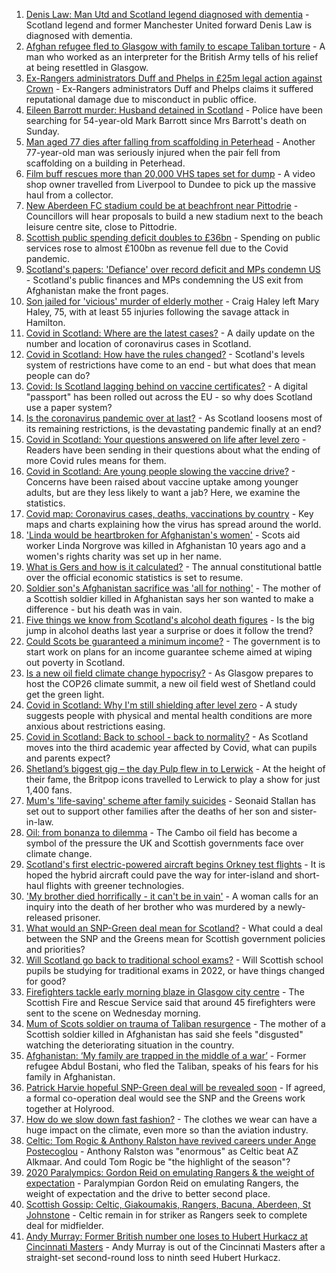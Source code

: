 1. [Denis Law: Man Utd and Scotland legend diagnosed with dementia](https://www.bbc.co.uk/sport/football/58268041) - Scotland legend and former Manchester United forward Denis Law is diagnosed with dementia.
2. [Afghan refugee fled to Glasgow with family to escape Taliban torture](https://www.bbc.co.uk/news/uk-scotland-58256884) - A man who worked as an interpreter for the British Army tells of his relief at being resettled in Glasgow.
3. [Ex-Rangers administrators Duff and Phelps in £25m legal action against Crown](https://www.bbc.co.uk/news/uk-scotland-58245269) - Ex-Rangers administrators Duff and Phelps claims it suffered reputational damage due to misconduct in public office.
4. [Eileen Barrott murder: Husband detained in Scotland](https://www.bbc.co.uk/news/uk-england-leeds-58266900) - Police have been searching for 54-year-old Mark Barrott since Mrs Barrott's death on Sunday.
5. [Man aged 77 dies after falling from scaffolding in Peterhead](https://www.bbc.co.uk/news/uk-scotland-north-east-orkney-shetland-58262685) - Another 77-year-old man was seriously injured when the pair fell from scaffolding on a building in Peterhead.
6. [Film buff rescues more than 20,000 VHS tapes set for dump](https://www.bbc.co.uk/news/uk-scotland-tayside-central-58261702) - A video shop owner travelled from Liverpool to Dundee to pick up the massive haul from a collector.
7. [New Aberdeen FC stadium could be at beachfront near Pittodrie](https://www.bbc.co.uk/news/uk-scotland-north-east-orkney-shetland-58261691) - Councillors will hear proposals to build a new stadium next to the beach leisure centre site, close to Pittodrie.
8. [Scottish public spending deficit doubles to £36bn](https://www.bbc.co.uk/news/uk-scotland-58256028) - Spending on public services rose to almost £100bn as revenue fell due to the Covid pandemic.
9. [Scotland's papers: 'Defiance' over record deficit and MPs condemn US](https://www.bbc.co.uk/news/uk-scotland-58264477) - Scotland's public finances and MPs condemning the US exit from Afghanistan make the front pages.
10. [Son jailed for 'vicious' murder of elderly mother](https://www.bbc.co.uk/news/uk-scotland-glasgow-west-58261699) - Craig Haley left Mary Haley, 75, with at least 55 injuries following the savage attack in Hamilton.
11. [Covid in Scotland: Where are the latest cases?](https://www.bbc.co.uk/news/uk-scotland-53511877) - A daily update on the number and location of coronavirus cases in Scotland.
12. [Covid in Scotland: How have the rules changed?](https://www.bbc.co.uk/news/uk-scotland-53166816) - Scotland's levels system of restrictions have come to an end - but what does that mean people can do?
13. [Covid: Is Scotland lagging behind on vaccine certificates?](https://www.bbc.co.uk/news/uk-scotland-57519070) - A digital "passport" has been rolled out across the EU - so why does Scotland use a paper system?
14. [Is the coronavirus pandemic over at last?](https://www.bbc.co.uk/news/uk-scotland-58112939) - As Scotland loosens most of its remaining restrictions, is the devastating pandemic finally at an end?
15. [Covid in Scotland: Your questions answered on life after level zero](https://www.bbc.co.uk/news/uk-scotland-58071989) - Readers have been sending in their questions about what the ending of more Covid rules means for them.
16. [Covid in Scotland: Are young people slowing the vaccine drive?](https://www.bbc.co.uk/news/uk-scotland-57915106) - Concerns have been raised about vaccine uptake among younger adults, but are they less likely to want a jab? Here, we examine the statistics.
17. [Covid map: Coronavirus cases, deaths, vaccinations by country](https://www.bbc.co.uk/news/world-51235105) - Key maps and charts explaining how the virus has spread around the world.
18. ['Linda would be heartbroken for Afghanistan's women'](https://www.bbc.co.uk/news/uk-scotland-highlands-islands-58256706) - Scots aid worker Linda Norgrove was killed in Afghanistan 10 years ago and a women's rights charity was set up in her name.
19. [What is Gers and how is it calculated?](https://www.bbc.co.uk/news/uk-scotland-45271076) - The annual constitutional battle over the official economic statistics is set to resume.
20. [Soldier son's Afghanistan sacrifice was 'all for nothing'](https://www.bbc.co.uk/news/uk-scotland-north-east-orkney-shetland-58241459) - The mother of a Scottish soldier killed in Afghanistan says her son wanted to make a difference - but his death was in vain.
21. [Five things we know from Scotland's alcohol death figures](https://www.bbc.co.uk/news/uk-scotland-58243861) - Is the big jump in alcohol deaths last year a surprise or does it follow the trend?
22. [Could Scots be guaranteed a minimum income?](https://www.bbc.co.uk/news/uk-scotland-scotland-politics-58230375) - The government is to start work on plans for an income guarantee scheme aimed at wiping out poverty in Scotland.
23. [Is a new oil field climate change hypocrisy?](https://www.bbc.co.uk/news/uk-scotland-57762927) - As Glasgow prepares to host the COP26 climate summit, a new oil field west of Shetland could get the green light.
24. [Covid in Scotland: Why I'm still shielding after level zero](https://www.bbc.co.uk/news/uk-scotland-highlands-islands-58223749) - A study suggests people with physical and mental health conditions are more anxious about restrictions easing.
25. [Covid in Scotland: Back to school - back to normality?](https://www.bbc.co.uk/news/uk-scotland-58214870) - As Scotland moves into the third academic year affected by Covid, what can pupils and parents expect?
26. [Shetland’s biggest gig – the day Pulp flew in to Lerwick](https://www.bbc.co.uk/news/uk-scotland-north-east-orkney-shetland-57599869) - At the height of their fame, the Britpop icons travelled to Lerwick to play a show for just 1,400 fans.
27. [Mum's 'life-saving' scheme after family suicides](https://www.bbc.co.uk/news/uk-scotland-58185754) - Seonaid Stallan has set out to support other families after the deaths of her son and sister-in-law.
28. [Oil: from bonanza to dilemma](https://www.bbc.co.uk/news/uk-scotland-scotland-business-58195442) - The Cambo oil field has become a symbol of the pressure the UK and Scottish governments face over climate change.
29. [Scotland's first electric-powered aircraft begins Orkney test flights](https://www.bbc.co.uk/news/uk-scotland-north-east-orkney-shetland-58177865) - It is hoped the hybrid aircraft could pave the way for inter-island and short-haul flights with greener technologies.
30. ['My brother died horrifically - it can't be in vain'](https://www.bbc.co.uk/news/uk-scotland-north-east-orkney-shetland-58177868) - A woman calls for an inquiry into the death of her brother who was murdered by a newly-released prisoner.
31. [What would an SNP-Green deal mean for Scotland?](https://www.bbc.co.uk/news/uk-scotland-scotland-politics-58143753) - What could a deal between the SNP and the Greens mean for Scottish government policies and priorities?
32. [Will Scotland go back to traditional school exams?](https://www.bbc.co.uk/news/uk-scotland-58139111) - Will Scottish school pupils be studying for traditional exams in 2022, or have things changed for good?
33. [Firefighters tackle early morning blaze in Glasgow city centre](https://www.bbc.co.uk/news/uk-scotland-58255126) - The Scottish Fire and Rescue Service said that around 45 firefighters were sent to the scene on Wednesday morning.
34. [Mum of Scots soldier on trauma of Taliban resurgence](https://www.bbc.co.uk/news/uk-scotland-58247951) - The mother of a Scottish soldier killed in Afghanistan has said she feels "disgusted" watching the deteriorating situation in the country.
35. [Afghanistan: ‘My family are trapped in the middle of a war’](https://www.bbc.co.uk/news/uk-scotland-58224887) - Former refugee Abdul Bostani, who fled the Taliban, speaks of his fears for his family in Afghanistan.
36. [Patrick Harvie hopeful SNP-Green deal will be revealed soon](https://www.bbc.co.uk/news/uk-scotland-58224149) - If agreed, a formal co-operation deal would see the SNP and the Greens work together at Holyrood.
37. [How do we slow down fast fashion?](https://www.bbc.co.uk/news/uk-scotland-58216479) - The clothes we wear can have a huge impact on the climate, even more so than the aviation industry.
38. [Celtic: Tom Rogic & Anthony Ralston have revived careers under Ange Postecoglou](https://www.bbc.co.uk/sport/football/58261406) - Anthony Ralston was "enormous" as Celtic beat AZ Alkmaar. And could Tom Rogic be "the highlight of the season"?
39. [2020 Paralympics: Gordon Reid on emulating Rangers & the weight of expectation](https://www.bbc.co.uk/sport/disability-sport/58244959) - Paralympian Gordon Reid on emulating Rangers, the weight of expectation and the drive to better second place.
40. [Scottish Gossip: Celtic, Giakoumakis, Rangers, Bacuna, Aberdeen, St Johnstone](https://www.bbc.co.uk/sport/football/58232814) - Celtic remain in for striker as Rangers seek to complete deal for midfielder.
41. [Andy Murray: Former British number one loses to Hubert Hurkacz at Cincinnati Masters](https://www.bbc.co.uk/sport/tennis/58261190) - Andy Murray is out of the Cincinnati Masters after a straight-set second-round loss to ninth seed Hubert Hurkacz.
